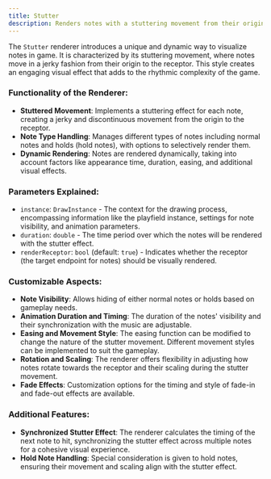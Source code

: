 ```yaml
---
title: Stutter
description: Renders notes with a stuttering movement from their origin to the receptor
---
```


The `Stutter` renderer introduces a unique and dynamic way to visualize notes in game. It is characterized by its stuttering movement, where notes move in a jerky fashion from their origin to the receptor. This style creates an engaging visual effect that adds to the rhythmic complexity of the game.

### Functionality of the Renderer:

- **Stuttered Movement**: Implements a stuttering effect for each note, creating a jerky and discontinuous movement from the origin to the receptor.
- **Note Type Handling**: Manages different types of notes including normal notes and holds (hold notes), with options to selectively render them.
- **Dynamic Rendering**: Notes are rendered dynamically, taking into account factors like appearance time, duration, easing, and additional visual effects.

### Parameters Explained:

- `instance`: `DrawInstance` - The context for the drawing process, encompassing information like the playfield instance, settings for note visibility, and animation parameters.
- `duration`: `double` - The time period over which the notes will be rendered with the stutter effect.
- `renderReceptor`: `bool` (default: `true`) - Indicates whether the receptor (the target endpoint for notes) should be visually rendered.

### Customizable Aspects:

- **Note Visibility**: Allows hiding of either normal notes or holds based on gameplay needs.
- **Animation Duration and Timing**: The duration of the notes' visibility and their synchronization with the music are adjustable.
- **Easing and Movement Style**: The easing function can be modified to change the nature of the stutter movement. Different movement styles can be implemented to suit the gameplay.
- **Rotation and Scaling**: The renderer offers flexibility in adjusting how notes rotate towards the receptor and their scaling during the stutter movement.
- **Fade Effects**: Customization options for the timing and style of fade-in and fade-out effects are available.

### Additional Features:

- **Synchronized Stutter Effect**: The renderer calculates the timing of the next note to hit, synchronizing the stutter effect across multiple notes for a cohesive visual experience.
- **Hold Note Handling**: Special consideration is given to hold notes, ensuring their movement and scaling align with the stutter effect.